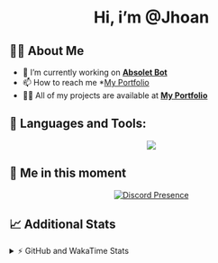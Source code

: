 <h1 align="center">Hi, i’m @Jhoan</h1>

## 🙋‍♂️ About Me

- 🔭 I’m currently working on **[Absolet Bot](https://strider.cloud)**
- 📫 How to reach me *[My Portfolio](https://jhoan.me/contact)
- 👨‍💻 All of my projects are available at **[My Portfolio](https://jhoan.me)**

## 🚀 Languages and Tools:
<p align="center">
  <a href="https://skillicons.dev">
    <img src="https://skillicons.dev/icons?i=js,ts,html,css,bootstrap,nodejs,express,vscode,neovim,vim,atom,cloudflare,git,github,discord,bots,linux,mongodb,nginx,redis,wordpress,heroku&perline=11" />
  </a>
</p>
  
## 👤 Me in this moment
<p align="center">
    <a href="https://discord.com/users/612460795124776960" target="_blank" rel="nofollow">
        <img src="https://lanyard-profile-readme.vercel.app/api/612460795124776960?idleMessage=Probably%20coding%20Absolet..." alt="Discord Presence" align="center">
    </a>
</p>

## 📈 Additional Stats
<details>
    <summary>⚡ GitHub and WakaTime Stats</summary>
    <br/>

<!--START_SECTION:waka-->
![Code Time](http://img.shields.io/badge/Code%20Time-637%20hrs%205%20mins-blue)

**🐱 My GitHub Data** 

> 📦 185.1 kB Used in GitHub's Storage 
 > 
> 🏆 154 Contributions in the Year 2023
 > 
> 💼 Opted to Hire
 > 
> 📜 4 Public Repositories 
 > 
> 🔑 42 Private Repositories 
 > 
**I'm an Early 🐤** 

```text
🌞 Morning                212 commits         ██░░░░░░░░░░░░░░░░░░░░░░░   07.90 % 
🌆 Daytime                1284 commits        ████████████░░░░░░░░░░░░░   47.87 % 
🌃 Evening                1077 commits        ██████████░░░░░░░░░░░░░░░   40.16 % 
🌙 Night                  109 commits         █░░░░░░░░░░░░░░░░░░░░░░░░   04.06 % 
```
📅 **I'm Most Productive on Saturday** 

```text
Monday                   403 commits         ████░░░░░░░░░░░░░░░░░░░░░   15.03 % 
Tuesday                  439 commits         ████░░░░░░░░░░░░░░░░░░░░░   16.37 % 
Wednesday                399 commits         ████░░░░░░░░░░░░░░░░░░░░░   14.88 % 
Thursday                 267 commits         ██░░░░░░░░░░░░░░░░░░░░░░░   09.96 % 
Friday                   342 commits         ███░░░░░░░░░░░░░░░░░░░░░░   12.75 % 
Saturday                 503 commits         █████░░░░░░░░░░░░░░░░░░░░   18.75 % 
Sunday                   329 commits         ███░░░░░░░░░░░░░░░░░░░░░░   12.27 % 
```


📊 **This Week I Spent My Time On** 

```text
🕑︎ Time Zone: America/Bogota

💬 Programming Languages: 
No Activity Tracked This Week

🔥 Editors: 
No Activity Tracked This Week

🐱‍💻 Projects: 
No Activity Tracked This Week

💻 Operating System: 
No Activity Tracked This Week
```

**I Mostly Code in JavaScript** 

```text
JavaScript               17 repos            █████████████░░░░░░░░░░░░   51.52 % 
TypeScript               7 repos             █████░░░░░░░░░░░░░░░░░░░░   21.21 % 
Java                     5 repos             ████░░░░░░░░░░░░░░░░░░░░░   15.15 % 
SCSS                     1 repo              █░░░░░░░░░░░░░░░░░░░░░░░░   03.03 % 
CSS                      1 repo              █░░░░░░░░░░░░░░░░░░░░░░░░   03.03 % 
```




 Last Updated on 27/03/2023 19:09:55 UTC
<!--END_SECTION:waka-->
</details>
